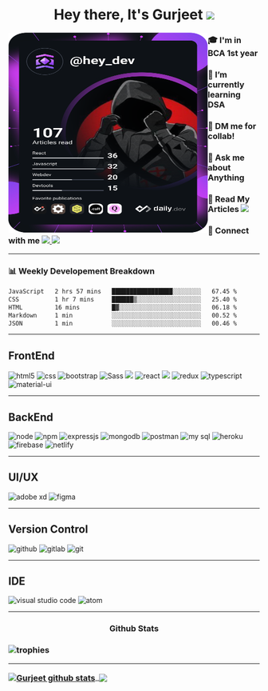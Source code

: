 <h1 align="center">Hey there, It's Gurjeet <img src="https://raw.githubusercontent.com/MartinHeinz/MartinHeinz/master/wave.gif" width="30px"></h1>
  
<a href="https://app.daily.dev/hey_dev"><img src="https://github.com/gurjeetsinghvirdee/gurjeetsinghvirdee/blob/main/devcard.svg" width="400" height="400" top="0" align="left" alt="Gurjeet's Dev Card"/></a>  

<div align="left">
  <h3> 🎓 I'm in BCA 1st year</h3>
  <h3> 🌱 I’m currently learning <strong> DSA </strong></h3>   
  <h3> 🚀 DM me for collab!</h3>
  <h3> 💬 Ask me about Anything</h3>
  <h3> 📕 Read My Articles
    <a href="https://auth.geeksforgeeks.org/user/gurjeetsinghvirdee/articles" target="_blank">
    <img src="https://img.shields.io/badge/geeksforgeeks-2F8D46?style=for-the-badge&logo=geeksforgeeks&logoColor=fff" margin-top="10"></a>
  </h3> 
  <h3> 💌 Connect with me
    <a href="https://www.linkedin.com/in/gurjeet-singh-virdee-25a476199/" target="_blank">
    <img src="https://img.shields.io/badge/Linkedin-1976D2?style=for-the-badge&logo=linkedin&logoColor=white">
    <a href = "mailto: gurjeetsinghvirdee@gmail.com" target="_blank"><img src="https://img.shields.io/badge/gmail-fff?style=for-the-badge&logo=gmail&logoColor=D74E43"></a>
   </h3>
</div>  


<hr>
  
<h3>📊 Weekly Developement Breakdown</h3>
  
<!--START_SECTION:waka-->
```text
JavaScript   2 hrs 57 mins   █████████████████░░░░░░░░   67.45 % 
CSS          1 hr 7 mins     ██████▒░░░░░░░░░░░░░░░░░░   25.40 % 
HTML         16 mins         █▓░░░░░░░░░░░░░░░░░░░░░░░   06.18 % 
Markdown     1 min           ░░░░░░░░░░░░░░░░░░░░░░░░░   00.52 % 
JSON         1 min           ░░░░░░░░░░░░░░░░░░░░░░░░░   00.46 % 
```
<!--END_SECTION:waka-->

<hr>
    
<h2>FrontEnd</h2>
<p align="left">
  
<img src="https://img.shields.io/badge/HTML5-E34F26?style=for-the-badge&logo=html5&logoColor=white" alt="html5"/>
<img src="https://img.shields.io/badge/CSS3-1572B6?style=for-the-badge&logo=css3&logoColor=white" alt="css"/>
<img src="https://img.shields.io/badge/Bootstrap-563D7C?style=for-the-badge&logo=bootstrap&logoColor=white" alt="bootstrap"/>
<img src="https://img.shields.io/badge/Sass-cf649a?style=for-the-badge&logo=sass&logoColor=white" alt="Sass">
<img src="https://img.shields.io/badge/JavaScript-F7DF1E?style=for-the-badge&logo=javascript&logoColor=black">  
<img src="https://img.shields.io/badge/React-20232A?style=for-the-badge&logo=react&logoColor=61DAFB" alt="react">
<img src="https://img.shields.io/badge/React_Router-CA4245?style=for-the-badge&logo=react-router&logoColor=white">
<img src="https://img.shields.io/badge/Redux-593D88?style=for-the-badge&logo=redux&logoColor=white" alt="redux"> 
<img src="https://img.shields.io/badge/Typescript-3178c6?style=for-the-badge&logo=typescript&logoColor=ffffff" alt="typescript">
<img src="https://img.shields.io/badge/Material--UI-0081CB?style=for-the-badge&logo=material-ui&logoColor=white" alt="material-ui"/>  
  
</p>
<hr>

<h2>BackEnd</h2>
<p align="left">

<img src="https://img.shields.io/badge/node.js-6DA55F?style=for-the-badge&logo=node.js&logoColor=white" alt="node"/>
<img src="https://img.shields.io/badge/npm-CB3837?style=for-the-badge&logo=npm&logoColor=white" alt="npm"/>
<img src="https://img.shields.io/badge/Express.js-000000?style=for-the-badge&logo=express&logoColor=white" alt="expressjs"/>
<img src="https://img.shields.io/badge/MongoDB-4EA94B?style=for-the-badge&logo=mongodb&logoColor=white" alt="mongodb"/>  
<img src="https://img.shields.io/badge/postman-E95723?style=for-the-badge&logo=postman&logoColor=white" alt="postman"/>
<img src="https://img.shields.io/badge/MySQL-4479A1?style=for-the-badge&logo=mysql&logoColor=white" alt="my sql"/>
<img src="https://img.shields.io/badge/Heroku-430098?style=for-the-badge&logo=heroku&logoColor=white" alt="heroku"/>
<img src="https://img.shields.io/badge/firebase-ffca28?style=for-the-badge&logo=firebase&logoColor=black" alt="firebase"/>
<img src="https://img.shields.io/badge/netlify-40A6BD?style=for-the-badge&logo=netlify&logoColor=fff" alt="netlify"/>

</p>
<hr>

<h2>UI/UX</h2>
<p align="left">

<img src="https://img.shields.io/badge/Adobe%20XD-470137?style=for-the-badge&logo=Adobe%20XD&logoColor=#FF61F6" alt="adobe xd"/>
<img src="https://img.shields.io/badge/figma-A259FF?style=for-the-badge&logo=figma&logoColor=fff" alt="figma"/>  
  
</p>
<hr>

<h2>Version Control</h2>
<p align="left">
  
<img src="https://img.shields.io/badge/Github-000000?style=for-the-badge&logo=github&logoColor=white" alt="github"/>
<img src="https://img.shields.io/badge/Gitlab-fff?style=for-the-badge&logo=gitlab&logoColor=E24329" alt="gitlab"/>
<img src="https://img.shields.io/badge/Git-F05032?style=for-the-badge&logo=github&logoColor=white" alt="git"/>
 
</p>
<hr>

<h2>IDE</h2>
<p align="left">
  
<img src="https://img.shields.io/badge/Visual_Studio_Code-0078D4?style=for-the-badge&logo=visual%20studio%20code&logoColor=white" alt="visual studio code"/>
<img src="https://img.shields.io/badge/Atom-584B4F?style=for-the-badge&logo=atom&logoColor=white" alt="atom"/>

</p>
<hr>
  
<h3 align="center">Github Stats<h3>
  
<img src="https://github-profile-trophy.vercel.app/?username=gurjeetsinghvirdee&theme=radical" alt="trophies">  
  
<hr>   
  
<a href="https://github-readme-stats.vercel.app/api?username=gurjeetsinghvirdee&show_icons=true&include_all_commits=true&theme=chartreuse-dark">
  <img align="center" src="https://github-readme-stats.vercel.app/api?username=gurjeetsinghvirdee&show_icons=true&include_all_commits=true&theme=chartreuse-dark"            alt="Gurjeet github stats" />
</a>
 
<a href="http://github-readme-streak-stats.herokuapp.com/?user=gurjeetsinghvirdee&theme=chartreuse-dark&fire=00adfe&sideNums=00adfe&currStreakLabel=7ffe00">
  <img align="center" src="http://github-readme-streak-stats.herokuapp.com/?user=gurjeetsinghvirdee&theme=chartreuse-    dark&fire=00adfe&sideNums=00adfe&currStreakLabel=7ffe00" alt=""/>
</a>
 
<a href="https://github-readme-stats.vercel.app/api/top-langs/?username=gurjeetsinghvirdee&layout=compact&theme=chartreuse-dark">
  <img align="center" src="https://github-readme-stats.vercel.app/api/top-langs/?username=gurjeetsinghvirdee&layout=compact&theme=chartreuse-dark" />
</a>
